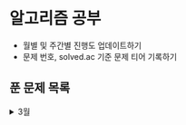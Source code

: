# 알고리즘 공부
- 월별 및 주간별 진행도 업데이트하기
- 문제 번호, solved.ac 기준 문제 티어 기록하기

## 푼 문제 목록 
<details markdown="1">
<summary>3월</summary>
2228  골드5 구간 나누기
</details>




